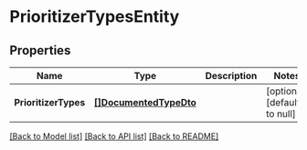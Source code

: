 # PrioritizerTypesEntity

## Properties
Name | Type | Description | Notes
------------ | ------------- | ------------- | -------------
**PrioritizerTypes** | [**[]DocumentedTypeDto**](DocumentedTypeDTO.md) |  | [optional] [default to null]

[[Back to Model list]](../README.md#documentation-for-models) [[Back to API list]](../README.md#documentation-for-api-endpoints) [[Back to README]](../README.md)

